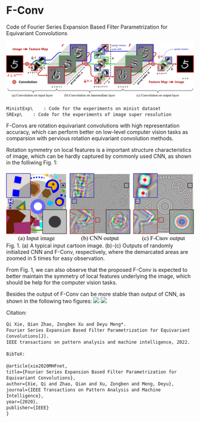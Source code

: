 # F-Conv
Code of Fourier Series Expansion Based Filter Parametrization for Equivariant Convolutions

![Illustration of F-Conv](https://raw.githubusercontent.com/XieQi2015/ImageFolder/master/F-Conv/Fig4.jpg)

    MinistExp\    : Code for the experiments on minist dataset
    SRExp\    : Code for the experiments of image super resolution 
    
F-Convs are rotation equivariant convolutions with high representation accuracy, which can perform better on low-level computer vision tasks as comparsion with pervious rotation equivariant convolution methods.

Rotation symmetry on local features is a important structure characteristics of image, which can be hardly captured by commonly used CNN, as shown in the folliwing Fig. 1:

<img src="https://raw.githubusercontent.com/XieQi2015/ImageFolder/master/F-Conv/EqExample_1_new2.jpg" width="800">
Fig. 1. (a) A typical input cartoon image. (b)-(c) Outputs of randomly
initialized CNN and F-Conv, respectively, where the demarcated areas
are zoomed in 5 times for easy observation.

From Fig. 1, we can also observe that the proposed F-Conv is expected to better maintain the symmetry of local features underlying the image, which should be help for the computer vision tasks.

Besides the output of F-Conv can be more stable than output of CNN, as  shown in the following two figures:
<img src="[Illustration of F-Conv 3](https://github.com/XieQi2015/ImageFolder/blob/master/F-Conv/CNN_small2.gif)" width="800">
<img src="[Illustration of F-Conv 4](https://github.com/XieQi2015/ImageFolder/blob/master/F-Conv/FCNN_small2.gif)" width="800">


Citation:

    Qi Xie, Qian Zhao, Zongben Xu and Deyu Meng*. 
    Fourier Series Expansion Based Filter Parametrization for Equivariant Convolutions[J]. 
    IEEE transactions on pattern analysis and machine intelligence, 2022.
    
    BibTeX:
    
    @article{xie2020MHFnet,
    title={Fourier Series Expansion Based Filter Parametrization for Equivariant Convolutions},
    author={Xie, Qi and Zhao, Qian and Xu, Zongben and Meng, Deyu},
    journal={IEEE Transactions on Pattern Analysis and Machine Intelligence},
    year={2020},
    publisher={IEEE}
    }


